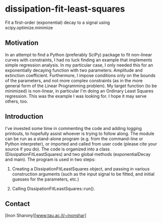 # dissipation-fit-least-squares
Fit a first-order (exponential) decay to a signal using scipy.optimize.minimize

## Motivation
In an attempt to find a Python (preferably SciPy) package to fit non-linear curves with constraints, I had no luck finding an example that implements simple regression analysis. 
In my particular case, I only needed this for an exponentially decaying function with two parameters: Amplitude and extinction coefficient. Furthermore, I impose conditions only on the bounds of the parameters, and not more complex constraints (as in the more general form of the Linear Programming problem).
My target function (to be minimized) is non-linear, in particular I'm doing an Ordinary Least Squares regression. This was the example I was looking for. I hope it may serve others, too.

## Introduction
I've invested some time in commenting the code and adding logging printouts, to hopefully assist whoever is trying to follow along.
The module can be run as a stand-alone program (e.g. from the command-line or Python interpreter), or imported and called from user code (please cite your source if you do).
The code is organized into a class (DissipationFitLeastSquares) and two global methods (exponentialDecay and main). The program is used in two steps:

1. Creating a DissipationFitLeastSquares object, and passing in various construction arguments (such as the input signal to be fitted, and initial guesses for the parameters, etc.)

2. Calling DissipationFitLeastSquares::run().

## Contact
[Inon Sharony][www.tau.ac.il/~inonshar]
